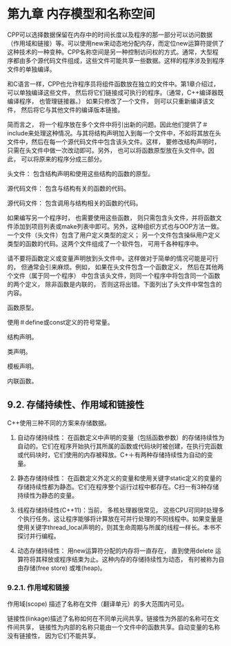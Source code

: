 # 第九章 内存模型和名称空间

CPP可以选择数据保留在内存中的时间长度以及程序的那一部分可以访问数据（作用域和链接）等。可以使用new来动态地分配内存，而定位new运算符提供了这种技术的一种变种。CPP名称空间是另一种控制访问权的方式。通常，大型程序都由多个源代码文件组成，这些文件可能共享一些数据。这样的程序涉及到程序文件的单独编译。

和C语言一样，CPP也允许程序员将组件函数放在独立的文件中。第1章介绍过， 可以单独编译这些文件， 然后将它们链接成可执行的程序。（通常，C++编译器既编译程序， 也管理链接器。） 如果只修改了一个文件， 则可以只重新编译该文件， 然后将它与其他文件的编译版本链接。

简而言之， 将一个程序放在多个文件中将引出新的问题。因此他们提供了＃include来处理这种情况。与其将结构声明加入到每一个文件中，不如将其放在头文件中，然后在每一个源代码文件中包含该头文件。这样， 要修改结构声明时， 只需在头文件中做一次改动即可。另外， 也可以将函数原型放在头文件中。因此， 可以将原来的程序分成三部分。

头文件： 包含结构声明和使用这些结构的函数的原型。

源代码文件： 包含与结构有关的函数的代码。

源代码文件： 包含调用与结构相关的函数的代码。

如果编写另一个程序时， 也需要使用这些函数， 则只需包含头文件，并将函数文件添加到项目列表或make列表中即可。另外，这种组织方式也与OOP方法一致。一个文件（头文件）包含了用户定义类型的定义； 另一个文件包含操纵用户定义类型的函数的代码。这两个文件组成了一个软件包， 可用千各种程序中。

请不要将函数定义或变量声明放到头文件中。这样做对于简单的情况可能是可行的， 但通常会引来麻烦。例如， 如果在头文件包含一个函数定义， 然后在其他两个文件（属于同一个程序） 中包含该头文件，则同一个程序中将包含同一个函数的两个定义， 除非函数是内联的， 否则这将出错。下面列出了头文件中常包含的内容。

函数原型。

使用＃define或const定义的符号常量。

结构声明。

类声明。

模板声明。

内联函数。

## 9.2. 存储持续性、作用域和链接性

C++使用三种不同的方案来存储数据。

1. 自动存储持续性： 在函数定义中声明的变量（包括函数参数）的存储持续性为自动的。它们在程序开始执行其所属的函数或代码块时被创建，在执行完函数或代码块时，它们使用的内存被释放。C+＋有两种存储持续性为自动的变量。

2. 静态存储持续性： 在函数定义外定义的变量和使用关键字static定义的变量的存储持续性都为静态。它们在程序整个运行过程中都存在。C扫一有3种存储持续性为静态的变量。

3. 线程存储持续性(C++11)：当前， 多核处理器很常见， 这些CPU可同时处理多个执行任务。这让程序能够将计算放在可并行处理的不同线程中。如果变量是使用关键字thread_local声明的，则其生命周期与所属的线程一样长。本书不探讨并行编程。

4. 动态存储持续性： 用new运算符分配的内存将一直存在， 直到使用delete 运算符将其释放或程序结束为止。这种内存的存储持续性为动态， 有时被称为自由存储(free store) 或堆(heap)。

### 9.2.1. 作用域和链接

作用域(scope) 描述了名称在文件（翻译单元）的多大范围内可见。

链接性(linkage)描述了名称如何在不同单元间共享。链接性为外部的名称可在文件间共享， 链接性为内部的名称只能由一个文件中的函数共享。自动变量的名称没有链接性， 因为它们不能共享。